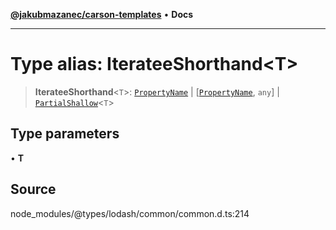 [**@jakubmazanec/carson-templates**](../../../README.md) • **Docs**

---

# Type alias: IterateeShorthand\<T\>

> **IterateeShorthand**\<`T`\>: [`PropertyName`](PropertyName.md) \|
> [[`PropertyName`](PropertyName.md), `any`] \| [`PartialShallow`](PartialShallow.md)\<`T`\>

## Type parameters

• **T**

## Source

node_modules/@types/lodash/common/common.d.ts:214
